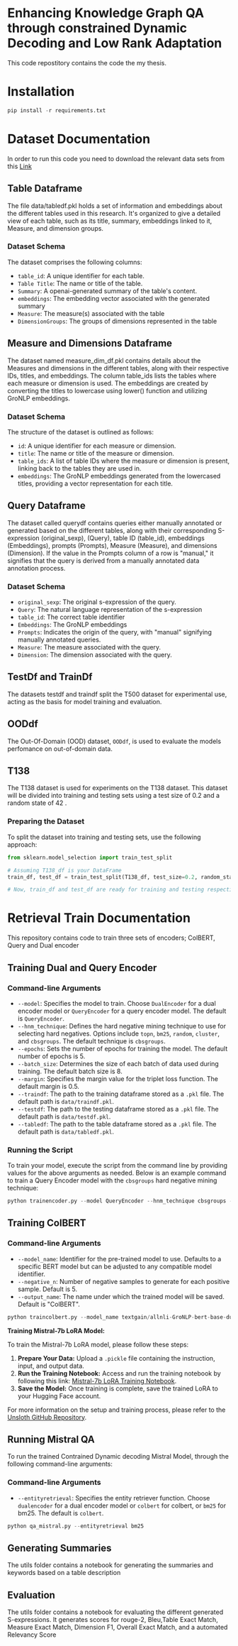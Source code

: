 
# Enhancing Knowledge Graph QA through constrained Dynamic Decoding and Low Rank Adaptation

This code repostitory contains the code the my thesis. 

# Installation


```python
pip install -r requirements.txt
```


# Dataset Documentation

In order to run this code you need to download the relevant data sets from this [Link](https://drive.google.com/file/d/12XhF587bQhpAQovlVp01Ixj6Ej0gmx2A/view?usp=sharing)

## Table Dataframe


The file data/tabledf.pkl holds a  set of information and embeddings about the different tables used in this research. It's organized to give a detailed view of each table, such as its title, summary, embeddings linked to it, Measure, and dimension groups.


### Dataset Schema

The dataset comprises the following columns:

- `table_id`: A unique identifier for each table.
- `Table Title`: The name or title of the table.
- `Summary`: A openai-generated summary of the table's content.
- `embeddings`: The embedding vector associated with the generated summary
- `Measure`: The measure(s) associated with the table
- `DimensionGroups`: The groups of dimensions represented in the table

## Measure and Dimensions Dataframe

The dataset named measure_dim_df.pkl contains details about the Measures and dimensions in the different tables, along with their respective IDs, titles, and embeddings. The column table_ids lists the tables where each measure or dimension is used. The embeddings are created by converting the titles to lowercase using lower() function and utilizing GroNLP embeddings.

### Dataset Schema

The structure of the dataset is outlined as follows:

- `id`: A unique identifier for each measure or dimension.
- `title`: The name or title of the measure or dimension.
- `table_ids`: A list of table IDs where the measure or dimension is present, linking back to the tables they are used in.
- `embeddings`: The GroNLP embeddings generated from the lowercased titles, providing a vector representation for each title.

## Query Dataframe


The dataset called querydf contains queries either manually annotated or generated based on the different tables, along with their corresponding S-expression (original_sexp), (Query), table ID (table_id), embeddings (Embeddings), prompts (Prompts), Measure (Measure), and dimensions (Dimension). If the value in the Prompts column of a row is "manual," it signifies that the query is derived from a manually annotated data annotation process.
### Dataset Schema

- `original_sexp`: The original s-expression of the query.
- `Query`: The natural language representation of the s-expression
- `table_id`: The correct table identifier
- `Embeddings`: The GroNLP embeddings
- `Prompts`: Indicates the origin of the query, with "manual" signifying manually annotated queries.
- `Measure`: The measure associated with the query.
- `Dimension`: The dimension associated with the query.

## TestDf and TrainDf

The datasets testdf and traindf split the T500 dataset for experimental use, acting as the basis for model training and evaluation. 


## OODdf

The Out-Of-Domain (OOD) dataset, `OODdf`, is used to evaluate the models perfomance on out-of-domain data.


## T138

The T138 dataset is used for experiments on the T138 dataset. This dataset will be divided into training and testing sets using a test size of 0.2 and a random state of 42 .

### Preparing the Dataset

To split the dataset into training and testing sets, use the following approach:

```python
from sklearn.model_selection import train_test_split

# Assuming T138_df is your DataFrame
train_df, test_df = train_test_split(T138_df, test_size=0.2, random_state=42)

# Now, train_df and test_df are ready for training and testing respectively.
```

# Retrieval Train Documentation

This repository contains code to train three sets of encoders; ColBERT, Query and Dual encoder

## Training Dual and Query Encoder

### Command-line Arguments

- `--model`: Specifies the model to train. Choose `DualEncoder` for a dual encoder model or `QueryEncoder` for a query encoder model. The default is `QueryEncoder`.
- `--hnm_technique`: Defines the hard negative mining technique to use for selecting hard negatives. Options include `topn`, `bm25`, `random`, `cluster`, and `cbsgroups`. The default technique is `cbsgroups`.
- `--epochs`: Sets the number of epochs for training the model. The default number of epochs is 5.
- `--batch_size`: Determines the size of each batch of data used during training. The default batch size is 8.
- `--margin`: Specifies the margin value for the triplet loss function. The default margin is 0.5.
- `--traindf`: The path to the training dataframe stored as a `.pkl` file. The default path is `data/traindf.pkl`.
- `--testdf`: The path to the testing dataframe stored as a `.pkl` file. The default path is `data/testdf.pkl`.
- `--tabledf`: The path to the table dataframe stored as a `.pkl` file. The default path is `data/tabledf.pkl`.

### Running the Script

To train your model, execute the script from the command line by providing values for the above arguments as needed. Below is an example command to train a Query Encoder model with the `cbsgroups` hard negative mining technique:

```python
python trainencoder.py --model QueryEncoder --hnm_technique cbsgroups --epochs 10 --batch_size 16 --margin 0.5 --traindf path/to/your/traindf.pkl --testdf path/to/your/testdf.pkl --tabledf path/to/your/tabledf.pkl
```

## Training ColBERT
### Command-line Arguments

- `--model_name`: Identifier for the pre-trained model to use. Defaults to a specific BERT model but can be adjusted to any compatible model identifier.
- `--negative_n`: Number of negative samples to generate for each positive sample. Default is 5.
- `--output_name`: The name under which the trained model will be saved. Default is "ColBERT".


```python
python traincolbert.py --model_name textgain/allnli-GroNLP-bert-base-dutch-cased --negative_n 5 --output_name MyTrainedModel
```
**Training Mistral-7b LoRA Model:**

To train the Mistral-7b LoRA model, please follow these steps:

1. **Prepare Your Data:** Upload a `.pickle` file containing the instruction, input, and output data.
2. **Run the Training Notebook:** Access and run the training notebook by following this link: [Mistral-7b LoRA Training Notebook](https://colab.research.google.com/drive/1CtKHsQxoe7Fm7i7PaZ6GfrPz_Uo_fOyq?usp=sharing).
3. **Save the Model:** Once training is complete, save the trained LoRA to your Hugging Face account.

For more information on the setup and training process, please refer to the [Unsloth GitHub Repository](https://github.com/unslothai/unsloth).

## Running Mistral QA

To run the trained Contrained Dynamic decoding Mistral Model, through the following command-line arguments:


### Command-line Arguments

- `--entityretrieval`: Specifies the entity retriever function. Choose `dualencoder` for a dual encoder model or `colbert` for colbert, or `bm25` for bm25. The default is `colbert`.

```python
python qa_mistral.py --entityretrieval bm25
```

## Generating Summaries

The utils folder contains a notebook for generating the summaries and keywords based on a table description

## Evaluation

The utils folder contains a notebook for evaluating the different generated S-expressions. It generates scores for rouge-2, Bleu,Table Exact Match, Measure Exact Match, Dimension F1, Overall Exact Match, and a automated Relevancy Score

